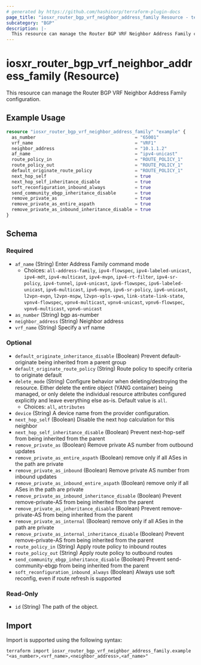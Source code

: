 ```yaml
---
# generated by https://github.com/hashicorp/terraform-plugin-docs
page_title: "iosxr_router_bgp_vrf_neighbor_address_family Resource - terraform-provider-iosxr"
subcategory: "BGP"
description: |-
  This resource can manage the Router BGP VRF Neighbor Address Family configuration.
---
```


# iosxr_router_bgp_vrf_neighbor_address_family (Resource)

This resource can manage the Router BGP VRF Neighbor Address Family configuration.

## Example Usage

```terraform
resource "iosxr_router_bgp_vrf_neighbor_address_family" "example" {
  as_number                                     = "65001"
  vrf_name                                      = "VRF1"
  neighbor_address                              = "10.1.1.2"
  af_name                                       = "ipv4-unicast"
  route_policy_in                               = "ROUTE_POLICY_1"
  route_policy_out                              = "ROUTE_POLICY_1"
  default_originate_route_policy                = "ROUTE_POLICY_1"
  next_hop_self                                 = true
  next_hop_self_inheritance_disable             = true
  soft_reconfiguration_inbound_always           = true
  send_community_ebgp_inheritance_disable       = true
  remove_private_as                             = true
  remove_private_as_entire_aspath               = true
  remove_private_as_inbound_inheritance_disable = true
}
```

<!-- schema generated by tfplugindocs -->
## Schema

### Required

- `af_name` (String) Enter Address Family command mode
  - Choices: `all-address-family`, `ipv4-flowspec`, `ipv4-labeled-unicast`, `ipv4-mdt`, `ipv4-multicast`, `ipv4-mvpn`, `ipv4-rt-filter`, `ipv4-sr-policy`, `ipv4-tunnel`, `ipv4-unicast`, `ipv6-flowspec`, `ipv6-labeled-unicast`, `ipv6-multicast`, `ipv6-mvpn`, `ipv6-sr-policy`, `ipv6-unicast`, `l2vpn-evpn`, `l2vpn-mspw`, `l2vpn-vpls-vpws`, `link-state-link-state`, `vpnv4-flowspec`, `vpnv4-multicast`, `vpnv4-unicast`, `vpnv6-flowspec`, `vpnv6-multicast`, `vpnv6-unicast`
- `as_number` (String) bgp as-number
- `neighbor_address` (String) Neighbor address
- `vrf_name` (String) Specify a vrf name

### Optional

- `default_originate_inheritance_disable` (Boolean) Prevent default-originate being inherited from a parent group
- `default_originate_route_policy` (String) Route policy to specify criteria to originate default
- `delete_mode` (String) Configure behavior when deleting/destroying the resource. Either delete the entire object (YANG container) being managed, or only delete the individual resource attributes configured explicitly and leave everything else as-is. Default value is `all`.
  - Choices: `all`, `attributes`
- `device` (String) A device name from the provider configuration.
- `next_hop_self` (Boolean) Disable the next hop calculation for this neighbor
- `next_hop_self_inheritance_disable` (Boolean) Prevent next-hop-self from being inherited from the parent
- `remove_private_as` (Boolean) Remove private AS number from outbound updates
- `remove_private_as_entire_aspath` (Boolean) remove only if all ASes in the path are private
- `remove_private_as_inbound` (Boolean) Remove private AS number from inbound updates
- `remove_private_as_inbound_entire_aspath` (Boolean) remove only if all ASes in the path are private
- `remove_private_as_inbound_inheritance_disable` (Boolean) Prevent remove-private-AS from being inherited from the parent
- `remove_private_as_inheritance_disable` (Boolean) Prevent remove-private-AS from being inherited from the parent
- `remove_private_as_internal` (Boolean) remove only if all ASes in the path are private
- `remove_private_as_internal_inheritance_disable` (Boolean) Prevent remove-private-AS from being inherited from the parent
- `route_policy_in` (String) Apply route policy to inbound routes
- `route_policy_out` (String) Apply route policy to outbound routes
- `send_community_ebgp_inheritance_disable` (Boolean) Prevent send-community-ebgp from being inherited from the parent
- `soft_reconfiguration_inbound_always` (Boolean) Always use soft reconfig, even if route refresh is supported

### Read-Only

- `id` (String) The path of the object.

## Import

Import is supported using the following syntax:

```shell
terraform import iosxr_router_bgp_vrf_neighbor_address_family.example "<as_number>,<vrf_name>,<neighbor_address>,<af_name>"
```
